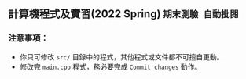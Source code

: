 ## 計算機程式及實習(2022 Spring) `期末測驗 自動批閱`

### 注意事項：
- 你只可修改 `src/` 目錄中的程式，其他程式或文件都不可擅自更動。
- 修改完 `main.cpp` 程式，務必要完成 `Commit changes` 動作。

